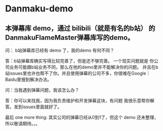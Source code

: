 # Danmaku-demo
## 本弹幕库 demo，通过 bilibili（就是有名的b站） 的DanmakuFlameMaster弹幕库写的demo。

问： b站弹幕库已经有 demo 了，我的demo 有何不同？

答：b站弹幕库确实写得比较完善了，但是还不够完善。
   一个现实问题就是 你公司业务可能跟b站业务不同，那么在他的demo里并不能解决你的问题。
   并且在b站issues里也许也帮不了你。并且使用弹幕的公司不多，你很难在Google｜Baidu里搜到解决办法。
   
问：当我遇到弹幕问题，我该怎么办？

答：你可以来找我，因为我负责维护和开发弹幕这块，有问题 我很乐意帮你解答。发到issues里面就好了。

最后 one more thing:  其实公司的弹幕已经从0到1了，但这个 demo 还未整理，所以敬请期待。。。
